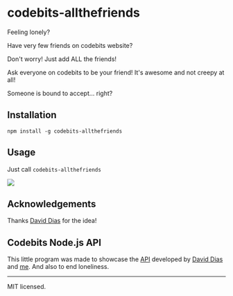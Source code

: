 codebits-allthefriends
======================

Feeling lonely? 

Have very few friends on codebits website? 

Don't worry! Just add ALL the friends!

Ask everyone on codebits to be your friend! It's awesome and not creepy at all!

Someone is bound to accept... right?


## Installation 

  `npm install -g codebits-allthefriends`

## Usage

  Just call `codebits-allthefriends`

  ![](https://raw.github.com/robotlolita/fuck-you/master/example.gif)

## Acknowledgements

  Thanks [David Dias](https://github.com/diasdavid) for the idea!

## Codebits Node.js API

  This little program was made to showcase the [API](https://github.com/diasdavid/codebits) developed by [David Dias](https://github.com/diasdavid) and [me](https://github.com/axfcampos). And also to end loneliness.

- - -
MIT licensed.
